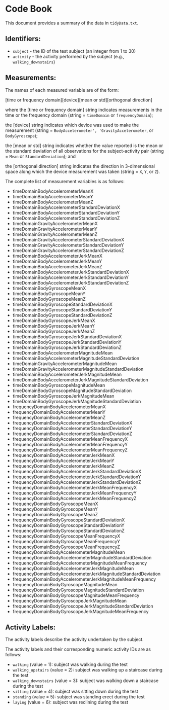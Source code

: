 # Code Book

This document provides a summary of the data in `tidyData.txt`.

## Identifiers:

  * `subject` - the ID of the test subject (an integer from 1 to 30) 
  * `activity` - the activity performed by the subject (e.g., `walking_downstairs`)

## Measurements:

The names of each measured variable are of the form:

  [time or frequency domain][device][mean or std][orthogonal direction]

where the [time or frequency domain] string indicates measurements in the time or 
the frequency domain (string = `timeDomain` or `frequencyDomain`);

the [device] string indicates which device was used to make the measurement 
(string = `BodyAccelerometer', 'GravityAccelerometer`, or `BodyGyroscope`);

the [mean or std] string indicates whether the value reported is the mean or
the standard deviation of all observations for the subject-activity pair 
(string = `Mean` or `StandardDeviation`); and

the [orthogonal direction] string indicates the direction in 3-dimensional space 
along which the device measurement was taken (string = `X`, `Y`, or `Z`).

The complete list of measurement variables is as follows:

  * timeDomainBodyAccelerometerMeanX
  * timeDomainBodyAccelerometerMeanY
  * timeDomainBodyAccelerometerMeanZ
  * timeDomainBodyAccelerometerStandardDeviationX
  * timeDomainBodyAccelerometerStandardDeviationY
  * timeDomainBodyAccelerometerStandardDeviationZ
  * timeDomainGravityAccelerometerMeanX
  * timeDomainGravityAccelerometerMeanY
  * timeDomainGravityAccelerometerMeanZ
  * timeDomainGravityAccelerometerStandardDeviationX
  * timeDomainGravityAccelerometerStandardDeviationY
  * timeDomainGravityAccelerometerStandardDeviationZ
  * timeDomainBodyAccelerometerJerkMeanX
  * timeDomainBodyAccelerometerJerkMeanY
  * timeDomainBodyAccelerometerJerkMeanZ
  * timeDomainBodyAccelerometerJerkStandardDeviationX
  * timeDomainBodyAccelerometerJerkStandardDeviationY
  * timeDomainBodyAccelerometerJerkStandardDeviationZ
  * timeDomainBodyGyroscopeMeanX
  * timeDomainBodyGyroscopeMeanY
  * timeDomainBodyGyroscopeMeanZ
  * timeDomainBodyGyroscopeStandardDeviationX
  * timeDomainBodyGyroscopeStandardDeviationY
  * timeDomainBodyGyroscopeStandardDeviationZ
  * timeDomainBodyGyroscopeJerkMeanX
  * timeDomainBodyGyroscopeJerkMeanY
  * timeDomainBodyGyroscopeJerkMeanZ
  * timeDomainBodyGyroscopeJerkStandardDeviationX
  * timeDomainBodyGyroscopeJerkStandardDeviationY
  * timeDomainBodyGyroscopeJerkStandardDeviationZ
  * timeDomainBodyAccelerometerMagnitudeMean
  * timeDomainBodyAccelerometerMagnitudeStandardDeviation
  * timeDomainGravityAccelerometerMagnitudeMean
  * timeDomainGravityAccelerometerMagnitudeStandardDeviation
  * timeDomainBodyAccelerometerJerkMagnitudeMean
  * timeDomainBodyAccelerometerJerkMagnitudeStandardDeviation
  * timeDomainBodyGyroscopeMagnitudeMean
  * timeDomainBodyGyroscopeMagnitudeStandardDeviation
  * timeDomainBodyGyroscopeJerkMagnitudeMean
  * timeDomainBodyGyroscopeJerkMagnitudeStandardDeviation
  * frequencyDomainBodyAccelerometerMeanX
  * frequencyDomainBodyAccelerometerMeanY
  * frequencyDomainBodyAccelerometerMeanZ
  * frequencyDomainBodyAccelerometerStandardDeviationX
  * frequencyDomainBodyAccelerometerStandardDeviationY
  * frequencyDomainBodyAccelerometerStandardDeviationZ
  * frequencyDomainBodyAccelerometerMeanFrequencyX
  * frequencyDomainBodyAccelerometerMeanFrequencyY
  * frequencyDomainBodyAccelerometerMeanFrequencyZ
  * frequencyDomainBodyAccelerometerJerkMeanX
  * frequencyDomainBodyAccelerometerJerkMeanY
  * frequencyDomainBodyAccelerometerJerkMeanZ
  * frequencyDomainBodyAccelerometerJerkStandardDeviationX
  * frequencyDomainBodyAccelerometerJerkStandardDeviationY
  * frequencyDomainBodyAccelerometerJerkStandardDeviationZ
  * frequencyDomainBodyAccelerometerJerkMeanFrequencyX
  * frequencyDomainBodyAccelerometerJerkMeanFrequencyY
  * frequencyDomainBodyAccelerometerJerkMeanFrequencyZ
  * frequencyDomainBodyGyroscopeMeanX
  * frequencyDomainBodyGyroscopeMeanY
  * frequencyDomainBodyGyroscopeMeanZ
  * frequencyDomainBodyGyroscopeStandardDeviationX
  * frequencyDomainBodyGyroscopeStandardDeviationY
  * frequencyDomainBodyGyroscopeStandardDeviationZ
  * frequencyDomainBodyGyroscopeMeanFrequencyX
  * frequencyDomainBodyGyroscopeMeanFrequencyY
  * frequencyDomainBodyGyroscopeMeanFrequencyZ
  * frequencyDomainBodyAccelerometerMagnitudeMean
  * frequencyDomainBodyAccelerometerMagnitudeStandardDeviation
  * frequencyDomainBodyAccelerometerMagnitudeMeanFrequency
  * frequencyDomainBodyAccelerometerJerkMagnitudeMean
  * frequencyDomainBodyAccelerometerJerkMagnitudeStandardDeviation
  * frequencyDomainBodyAccelerometerJerkMagnitudeMeanFrequency
  * frequencyDomainBodyGyroscopeMagnitudeMean
  * frequencyDomainBodyGyroscopeMagnitudeStandardDeviation
  * frequencyDomainBodyGyroscopeMagnitudeMeanFrequency
  * frequencyDomainBodyGyroscopeJerkMagnitudeMean
  * frequencyDomainBodyGyroscopeJerkMagnitudeStandardDeviation
  * frequencyDomainBodyGyroscopeJerkMagnitudeMeanFrequency

## Activity Labels:

The activity labels describe the activity undertaken by the subject.  

The activity labels and their corresponding numeric activity IDs are as follows:

  * `walking` (value = 1): subject was walking during the test
  * `walking_upstairs` (value = 2): subject was walking up a staircase during the test
  * `walking_downstairs` (value = 3): subject was walking down a staircase during the test
  * `sitting` (value = 4): subject was sitting down during the test
  * `standing` (value = 5): subject was standing erect during the test
  * `laying` (value = 6): subject was reclining during the test
